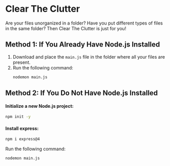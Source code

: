 # Clear The Clutter

Are your files unorganized in a folder? Have you put different types of files in the same folder? Then Clear The Clutter is just for you!

## Method 1: If You Already Have Node.js Installed

1. Download and place the `main.js` file in the folder where all your files are present.
2. Run the following command:
   ```bash
   nodemon main.js

## Method 2: If You Do Not Have Node.js Installed

#### Initialize a new Node.js project:
   ```bash
   npm init -y
   ```

#### Install express:
   ```bash
   npm i express@4
   ```

Run the following command:
   ```bash
   nodemon main.js
